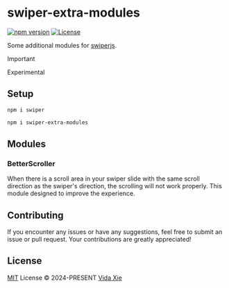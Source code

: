 # swiper-extra-modules

[![npm version][npm-version-src]][npm-version-href]
[![License][license-src]][license-href]

Some additional modules for [swiperjs](https://swiperjs.com).

> [!IMPORTANT]
> Experimental

## Setup

```bash
npm i swiper

npm i swiper-extra-modules
```

## Modules

### BetterScroller

When there is a scroll area in your swiper slide with the same scroll direction as the swiper's direction, the scrolling will not work properly. This module designed to improve the experience.

## Contributing
If you encounter any issues or have any suggestions, feel free to submit an issue or pull request. Your contributions are greatly appreciated!

## License

[MIT](./LICENSE) License &copy; 2024-PRESENT [Vida Xie](https://github.com/9romise)

[npm-version-src]: https://img.shields.io/npm/v/swiper-extra-modules
[npm-version-href]: https://npmjs.com/package/swiper-extra-modules
[license-src]: https://img.shields.io/npm/l/swiper-extra-modules
[license-href]: https://opensource.org/licenses/MIT
